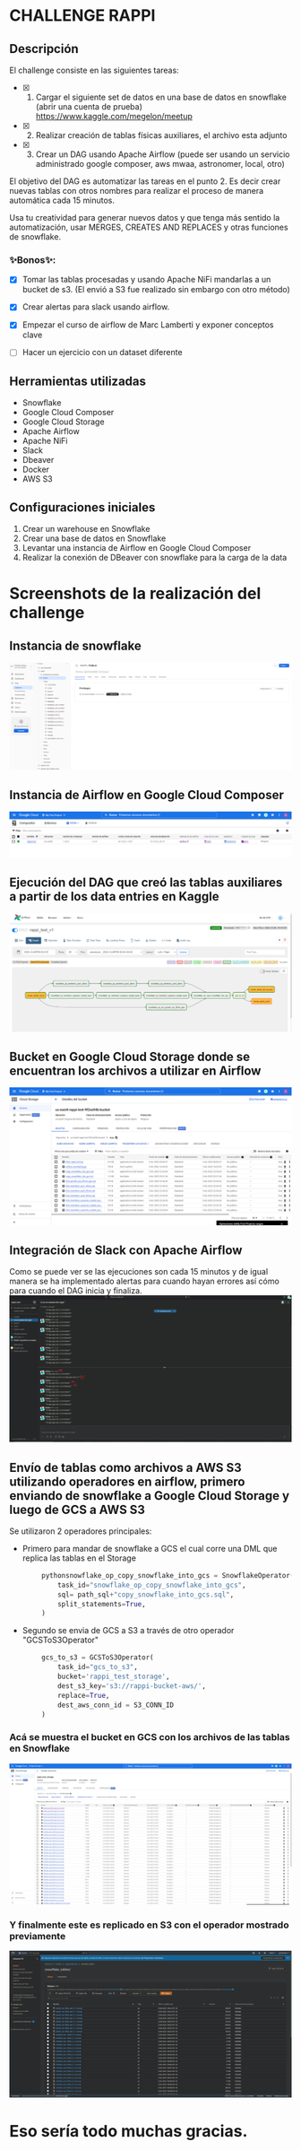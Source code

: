# CHALLENGE RAPPI

## Descripción
El challenge consiste en las siguientes tareas:
- [x] 1. Cargar el siguiente set de datos en una base de datos en snowflake (abrir una cuenta de prueba) https://www.kaggle.com/megelon/meetup 


- [x] 2. Realizar creación de tablas físicas auxiliares, el archivo esta adjunto


- [x] 3. Crear un DAG usando Apache Airflow (puede ser usando un servicio administrado google composer, aws mwaa, astronomer, local, otro)

El objetivo del DAG es automatizar las tareas en el punto 2. Es decir crear nuevas tablas con otros nombres para realizar el proceso de manera automática cada 15 minutos.

Usa tu creatividad para generar nuevos datos y que tenga más sentido la automatización, usar MERGES, CREATES AND REPLACES y otras funciones de snowflake.


### ✨Bonos✨:

- [x] Tomar las tablas procesadas y usando Apache NiFi mandarlas a un bucket de s3. (El envió a S3 fue realizado sin embargo con otro método)

- [x] Crear alertas para slack usando airflow.

- [x] Empezar el curso de airflow de Marc Lamberti y exponer conceptos clave

- [ ] Hacer un ejercicio con un dataset diferente

## Herramientas utilizadas
- Snowflake
- Google Cloud Composer
- Google Cloud Storage
- Apache Airflow
- Apache NiFi
- Slack
- Dbeaver
- Docker
- AWS S3

## Configuraciones iniciales

1. Crear un warehouse en Snowflake
2. Crear una base de datos en Snowflake
3. Levantar una instancia de Airflow en Google Cloud Composer
4. Realizar la conexión de DBeaver con snowflake para la carga de la data

# Screenshots de la realización del challenge

## Instancia de snowflake 

![Tablas subidas y auxiliares en la instancia de snowflake en el database de RAPPI](Screenshots/screenshot_142.png)

## Instancia de Airflow en Google Cloud Composer
![Instancia de airflow levantada en Composer](/screenshots/screenshot_143.png)

## Ejecución del DAG que creó las tablas auxiliares a partir de los data entries en Kaggle

![Instancia de airflow levantada en Composer](screenshots/screenshot_144.png)

## Bucket en Google Cloud Storage donde se encuentran los archivos a utilizar en Airflow

![Bucket de airflow donde se encuentran las DML y el DAG que automatiza la carga de las tablas](screenshots/screenshot_145.png)

## Integración de Slack con Apache Airflow
Como se puede ver se las ejecuciones son cada 15 minutos y de igual manera se ha implementado alertas para cuando hayan errores así cómo para cuando el DAG inicia y finaliza.
![Integración de Airflow con Slack](screenshots/screenshot_147.png)

## Envío de tablas como archivos a AWS S3 utilizando operadores en airflow, primero enviando de snowflake a Google Cloud Storage y luego de GCS a AWS S3

Se utilizaron 2 operadores principales:
- Primero para mandar de snowflake a GCS el cual corre una DML que replica las tablas en el Storage
```python
        pythonsnowflake_op_copy_snowflake_into_gcs = SnowflakeOperator(
            task_id="snowflake_op_copy_snowflake_into_gcs",
            sql= path_sql+"copy_snowflake_into_gcs.sql",
            split_statements=True,
        )
```
- Segundo se envia de GCS a S3 a través de otro operador "GCSToS3Operator"
```python
        gcs_to_s3 = GCSToS3Operator(
            task_id="gcs_to_s3",
            bucket='rappi_test_storage',
            dest_s3_key='s3://rappi-bucket-aws/',
            replace=True,
            dest_aws_conn_id = S3_CONN_ID
        )
```
### Acá se muestra el bucket en GCS con los archivos de las tablas en Snowflake
![Bucket de GCS con archivos que hacen referencia a las tablas de snowflake](screenshots/screenshot_149.png)
### Y finalmente este es replicado en S3 con el operador mostrado previamente
![Bucket en S3 con archivos replicados de GCS](screenshots/screenshot_150.png)

# Eso sería todo muchas gracias.
